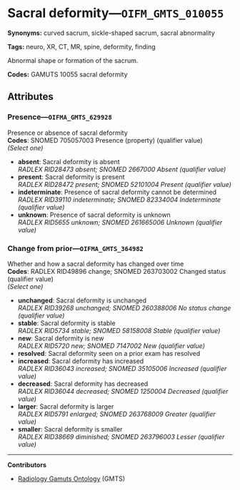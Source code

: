 # Sacral deformity—`OIFM_GMTS_010055`

**Synonyms:** curved sacrum, sickle-shaped sacrum, sacral abnormality

**Tags:** neuro, XR, CT, MR, spine, deformity, finding

Abnormal shape or formation of the sacrum.

**Codes:** GAMUTS 10055 sacral deformity

## Attributes

### Presence—`OIFMA_GMTS_629928`

Presence or absence of sacral deformity  
**Codes**: SNOMED 705057003 Presence (property) (qualifier value)  
*(Select one)*

- **absent**: Sacral deformity is absent  
_RADLEX RID28473 absent; SNOMED 2667000 Absent (qualifier value)_
- **present**: Sacral deformity is present  
_RADLEX RID28472 present; SNOMED 52101004 Present (qualifier value)_
- **indeterminate**: Presence of sacral deformity cannot be determined  
_RADLEX RID39110 indeterminate; SNOMED 82334004 Indeterminate (qualifier value)_
- **unknown**: Presence of sacral deformity is unknown  
_RADLEX RID5655 unknown; SNOMED 261665006 Unknown (qualifier value)_

### Change from prior—`OIFMA_GMTS_364982`

Whether and how a sacral deformity has changed over time  
**Codes**: RADLEX RID49896 change; SNOMED 263703002 Changed status (qualifier value)  
*(Select one)*

- **unchanged**: Sacral deformity is unchanged  
_RADLEX RID39268 unchanged; SNOMED 260388006 No status change (qualifier value)_
- **stable**: Sacral deformity is stable  
_RADLEX RID5734 stable; SNOMED 58158008 Stable (qualifier value)_
- **new**: Sacral deformity is new  
_RADLEX RID5720 new; SNOMED 7147002 New (qualifier value)_
- **resolved**: Sacral deformity seen on a prior exam has resolved  
- **increased**: Sacral deformity has increased  
_RADLEX RID36043 increased; SNOMED 35105006 Increased (qualifier value)_
- **decreased**: Sacral deformity has decreased  
_RADLEX RID36044 decreased; SNOMED 1250004 Decreased (qualifier value)_
- **larger**: Sacral deformity is larger  
_RADLEX RID5791 enlarged; SNOMED 263768009 Greater (qualifier value)_
- **smaller**: Sacral deformity is smaller  
_RADLEX RID38669 diminished; SNOMED 263796003 Lesser (qualifier value)_

---

**Contributors**

- [Radiology Gamuts Ontology](https://gamuts.net/) (GMTS)